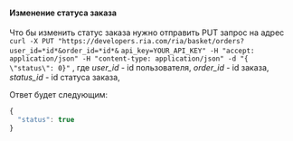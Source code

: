 #### Изменение статуса заказа

Что бы изменить статус заказа нужно отправить PUT запрос на адрес
`curl -X PUT "https://developers.ria.com/ria/basket/orders?user_id=*id*&order_id=*id*&`
`api_key=YOUR_API_KEY" -H "accept: application/json" -H "content-type: application/json" -d "{ \"status\": 0}"` 
 , где *user_id* - id пользователя, *order_id* - id заказа, *status_id* - id статуса заказа, 

 
 
 Ответ будет следующим:
```javascript
{
  "status": true
}
```
